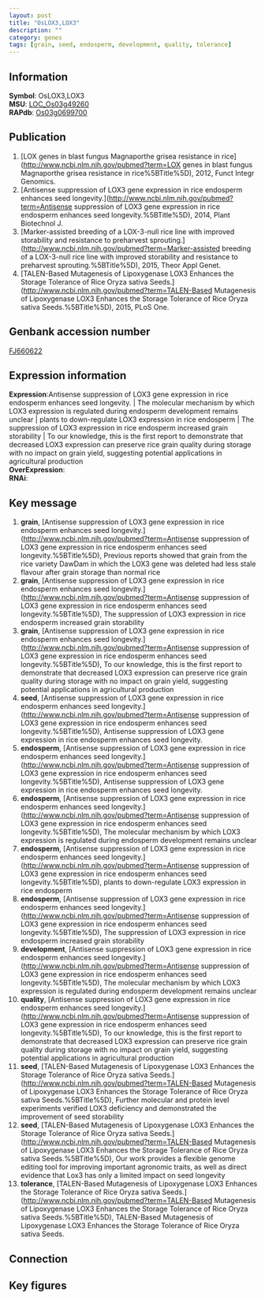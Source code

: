 ```yaml
---
layout: post
title: "OsLOX3,LOX3"
description: ""
category: genes
tags: [grain, seed, endosperm, development, quality, tolerance]
---
```


## Information
__Symbol__: OsLOX3,LOX3  
__MSU__: [LOC_Os03g49260](http://rice.plantbiology.msu.edu/cgi-bin/ORF_infopage.cgi?orf=LOC_Os03g49260)  
__RAPdb__: [Os03g0699700](http://rapdb.dna.affrc.go.jp/viewer/gbrowse_details/irgsp1?name=Os03g0699700)  

## Publication
1. [LOX genes in blast fungus Magnaporthe grisea resistance in rice](http://www.ncbi.nlm.nih.gov/pubmed?term=LOX genes in blast fungus Magnaporthe grisea resistance in rice%5BTitle%5D), 2012, Funct Integr Genomics.
2. [Antisense suppression of LOX3 gene expression in rice endosperm enhances seed longevity.](http://www.ncbi.nlm.nih.gov/pubmed?term=Antisense suppression of LOX3 gene expression in rice endosperm enhances seed longevity.%5BTitle%5D), 2014, Plant Biotechnol J.
3. [Marker-assisted breeding of a LOX-3-null rice line with improved storability and resistance to preharvest sprouting.](http://www.ncbi.nlm.nih.gov/pubmed?term=Marker-assisted breeding of a LOX-3-null rice line with improved storability and resistance to preharvest sprouting.%5BTitle%5D), 2015, Theor Appl Genet.
4. [TALEN-Based Mutagenesis of Lipoxygenase LOX3 Enhances the Storage Tolerance of Rice Oryza sativa Seeds.](http://www.ncbi.nlm.nih.gov/pubmed?term=TALEN-Based Mutagenesis of Lipoxygenase LOX3 Enhances the Storage Tolerance of Rice Oryza sativa Seeds.%5BTitle%5D), 2015, PLoS One.

## Genbank accession number
[FJ660622](http://www.ncbi.nlm.nih.gov/nuccore/FJ660622)  

## Expression information
__Expression__:Antisense suppression of LOX3 gene expression in rice endosperm enhances seed longevity. |  The molecular mechanism by which LOX3 expression is regulated during endosperm development remains unclear |  plants to down-regulate LOX3 expression in rice endosperm |  The suppression of LOX3 expression in rice endosperm increased grain storability |  To our knowledge, this is the first report to demonstrate that decreased LOX3 expression can preserve rice grain quality during storage with no impact on grain yield, suggesting potential applications in agricultural production  
__OverExpression__:  
__RNAi__:  

## Key message
1. __grain__, [Antisense suppression of LOX3 gene expression in rice endosperm enhances seed longevity.](http://www.ncbi.nlm.nih.gov/pubmed?term=Antisense suppression of LOX3 gene expression in rice endosperm enhances seed longevity.%5BTitle%5D),  Previous reports showed that grain from the rice variety DawDam in which the LOX3 gene was deleted had less stale flavour after grain storage than normal rice
2. __grain__, [Antisense suppression of LOX3 gene expression in rice endosperm enhances seed longevity.](http://www.ncbi.nlm.nih.gov/pubmed?term=Antisense suppression of LOX3 gene expression in rice endosperm enhances seed longevity.%5BTitle%5D),  The suppression of LOX3 expression in rice endosperm increased grain storability
3. __grain__, [Antisense suppression of LOX3 gene expression in rice endosperm enhances seed longevity.](http://www.ncbi.nlm.nih.gov/pubmed?term=Antisense suppression of LOX3 gene expression in rice endosperm enhances seed longevity.%5BTitle%5D),  To our knowledge, this is the first report to demonstrate that decreased LOX3 expression can preserve rice grain quality during storage with no impact on grain yield, suggesting potential applications in agricultural production
4. __seed__, [Antisense suppression of LOX3 gene expression in rice endosperm enhances seed longevity.](http://www.ncbi.nlm.nih.gov/pubmed?term=Antisense suppression of LOX3 gene expression in rice endosperm enhances seed longevity.%5BTitle%5D), Antisense suppression of LOX3 gene expression in rice endosperm enhances seed longevity.
5. __endosperm__, [Antisense suppression of LOX3 gene expression in rice endosperm enhances seed longevity.](http://www.ncbi.nlm.nih.gov/pubmed?term=Antisense suppression of LOX3 gene expression in rice endosperm enhances seed longevity.%5BTitle%5D), Antisense suppression of LOX3 gene expression in rice endosperm enhances seed longevity.
6. __endosperm__, [Antisense suppression of LOX3 gene expression in rice endosperm enhances seed longevity.](http://www.ncbi.nlm.nih.gov/pubmed?term=Antisense suppression of LOX3 gene expression in rice endosperm enhances seed longevity.%5BTitle%5D),  The molecular mechanism by which LOX3 expression is regulated during endosperm development remains unclear
7. __endosperm__, [Antisense suppression of LOX3 gene expression in rice endosperm enhances seed longevity.](http://www.ncbi.nlm.nih.gov/pubmed?term=Antisense suppression of LOX3 gene expression in rice endosperm enhances seed longevity.%5BTitle%5D),  plants to down-regulate LOX3 expression in rice endosperm
8. __endosperm__, [Antisense suppression of LOX3 gene expression in rice endosperm enhances seed longevity.](http://www.ncbi.nlm.nih.gov/pubmed?term=Antisense suppression of LOX3 gene expression in rice endosperm enhances seed longevity.%5BTitle%5D),  The suppression of LOX3 expression in rice endosperm increased grain storability
9. __development__, [Antisense suppression of LOX3 gene expression in rice endosperm enhances seed longevity.](http://www.ncbi.nlm.nih.gov/pubmed?term=Antisense suppression of LOX3 gene expression in rice endosperm enhances seed longevity.%5BTitle%5D),  The molecular mechanism by which LOX3 expression is regulated during endosperm development remains unclear
10. __quality__, [Antisense suppression of LOX3 gene expression in rice endosperm enhances seed longevity.](http://www.ncbi.nlm.nih.gov/pubmed?term=Antisense suppression of LOX3 gene expression in rice endosperm enhances seed longevity.%5BTitle%5D),  To our knowledge, this is the first report to demonstrate that decreased LOX3 expression can preserve rice grain quality during storage with no impact on grain yield, suggesting potential applications in agricultural production
11. __seed__, [TALEN-Based Mutagenesis of Lipoxygenase LOX3 Enhances the Storage Tolerance of Rice Oryza sativa Seeds.](http://www.ncbi.nlm.nih.gov/pubmed?term=TALEN-Based Mutagenesis of Lipoxygenase LOX3 Enhances the Storage Tolerance of Rice Oryza sativa Seeds.%5BTitle%5D),  Further molecular and protein level experiments verified LOX3 deficiency and demonstrated the improvement of seed storability
12. __seed__, [TALEN-Based Mutagenesis of Lipoxygenase LOX3 Enhances the Storage Tolerance of Rice Oryza sativa Seeds.](http://www.ncbi.nlm.nih.gov/pubmed?term=TALEN-Based Mutagenesis of Lipoxygenase LOX3 Enhances the Storage Tolerance of Rice Oryza sativa Seeds.%5BTitle%5D),  Our work provides a flexible genome editing tool for improving important agronomic traits, as well as direct evidence that Lox3 has only a limited impact on seed longevity
13. __tolerance__, [TALEN-Based Mutagenesis of Lipoxygenase LOX3 Enhances the Storage Tolerance of Rice Oryza sativa Seeds.](http://www.ncbi.nlm.nih.gov/pubmed?term=TALEN-Based Mutagenesis of Lipoxygenase LOX3 Enhances the Storage Tolerance of Rice Oryza sativa Seeds.%5BTitle%5D), TALEN-Based Mutagenesis of Lipoxygenase LOX3 Enhances the Storage Tolerance of Rice Oryza sativa Seeds.

## Connection

## Key figures


